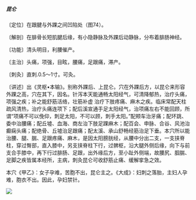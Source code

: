 ##### 昆仑

〔定位〕在跟腱与外踝之间凹陷处（图74）。

〔解剖〕在腓骨长短肌腱后缘，有小隐静脉及外踝后动静脉，分布着腓肠神经。

〔功能〕清头明目，利腰催产。

〔主治〕头痛，项强，目眩，腰痛，足跟痛，滞产。

〔刺灸〕直刺.0.5〜1寸。可灸。

〔讲述〕出《灵枢•本输》。别称外踝后、上昆仑。穴在外踝后方，以昆仑来形容外踝之高，穴在其下，因名。针泻本天能通畅太阳经气，可清降郁热，治疗头痛，项强之疾；补之能舒筋活络，壮筋补虚 治疗下肢疼痛、麻木之疾。临床常配天柱疏风清热，治疗头痛连项下；配后溪宣通手足太阳经气，治项痛左右不能回顾，所谓“项痛不可以俛仰，刺足太阳，不可以顾，刺手太阳。”配颊车治牙痛；配环跳、委中治腰痛；配丘墟、血海、商左治下肢足踝麻木；配百会、申脉、合谷、风池治癫痫头痛；配绝骨、丘墟治足跟痛；配太溪、承山舒畅经筋治足下垂。本穴所以能治腰、腿、腨、足跟疼痛、麻木，是因太阳膀胱经，从腰中分出二支，一支挟脊柱，穿过臀部，直入膝中，另支挟脊柱下行，过髀枢，沿大腿外侧后缘，向下与前支合手膝中，再下行过腓肠、足跟，出外缘后方，至小趾外侧端，故腰尻、腘腨、足脚之疾皆属本经所，主病，刺灸昆仑可收舒筋止痛、缓解挛急之效。

本穴《甲乙》：女子孕难，苦胞不出，昆仑主之。《大成》：妇刺之落胎，主妇人孕难，胞衣不出。因此，孕妇禁针。

![](./img/图74.jpg)
